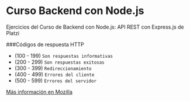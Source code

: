 # Curso Backend con Node.js
Ejercicios del Curso de Backend con Node.js: API REST con Express.js de Platzi


###Códigos de respuesta HTTP

- (100 - 199) `Son respuestas informativas`
- (200 - 299) `Son respuestas exitosas`
- (300 - 399) `Redireccionamiento`
- (400 - 499) `Errores del cliente`
- (500 - 599) `Errores del servidor`

[Más información en Mozilla](https://developer.mozilla.org/es/docs/Web/HTTP/Status)
